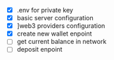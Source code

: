 - [x] .env for private key
- [x] basic server configuration
- [x] ]web3 providers configuration
- [x] create new wallet enpoint
- [ ] get current balance in network
- [ ] deposit enpoint